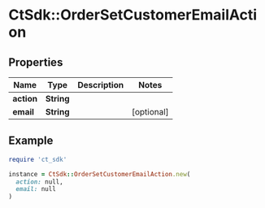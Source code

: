 # CtSdk::OrderSetCustomerEmailAction

## Properties

| Name | Type | Description | Notes |
| ---- | ---- | ----------- | ----- |
| **action** | **String** |  |  |
| **email** | **String** |  | [optional] |

## Example

```ruby
require 'ct_sdk'

instance = CtSdk::OrderSetCustomerEmailAction.new(
  action: null,
  email: null
)
```

